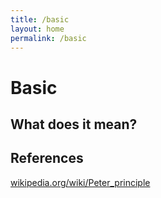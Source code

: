 ```yaml
---
title: /basic
layout: home
permalink: /basic
---
```


# Basic



## What does it mean?



## References
[wikipedia.org/wiki/Peter_principle](https://wikipedia.org/wiki/Peter_principle)
